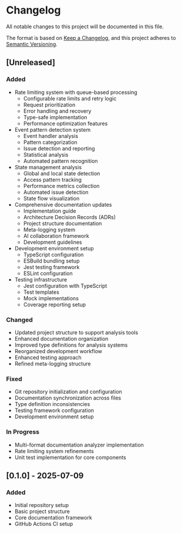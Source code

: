 # Changelog

All notable changes to this project will be documented in this file.

The format is based on [Keep a Changelog](https://keepachangelog.com/en/1.0.0/),
and this project adheres to [Semantic Versioning](https://semver.org/spec/v2.0.0.html).

## [Unreleased]

### Added
- Rate limiting system with queue-based processing
  - Configurable rate limits and retry logic
  - Request prioritization
  - Error handling and recovery
  - Type-safe implementation
  - Performance optimization features
- Event pattern detection system
  - Event handler analysis
  - Pattern categorization
  - Issue detection and reporting
  - Statistical analysis
  - Automated pattern recognition
- State management analysis
  - Global and local state detection
  - Access pattern tracking
  - Performance metrics collection
  - Automated issue detection
  - State flow visualization
- Comprehensive documentation updates
  - Implementation guide
  - Architecture Decision Records (ADRs)
  - Project structure documentation
  - Meta-logging system
  - AI collaboration framework
  - Development guidelines
- Development environment setup
  - TypeScript configuration
  - ESBuild bundling setup
  - Jest testing framework
  - ESLint configuration
- Testing infrastructure
  - Jest configuration with TypeScript
  - Test templates
  - Mock implementations
  - Coverage reporting setup

### Changed
- Updated project structure to support analysis tools
- Enhanced documentation organization
- Improved type definitions for analysis systems
- Reorganized development workflow
- Enhanced testing approach
- Refined meta-logging structure

### Fixed
- Git repository initialization and configuration
- Documentation synchronization across files
- Type definition inconsistencies
- Testing framework configuration
- Development environment setup

### In Progress
- Multi-format documentation analyzer implementation
- Rate limiting system refinements
- Unit test implementation for core components

## [0.1.0] - 2025-07-09

### Added
- Initial repository setup
- Basic project structure
- Core documentation framework
- GitHub Actions CI setup
